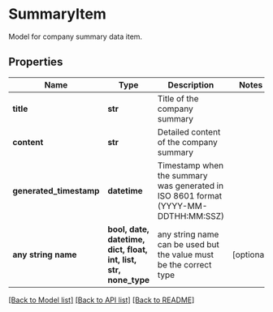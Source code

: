 # SummaryItem

Model for company summary data item.

## Properties
Name | Type | Description | Notes
------------ | ------------- | ------------- | -------------
**title** | **str** | Title of the company summary | 
**content** | **str** | Detailed content of the company summary | 
**generated_timestamp** | **datetime** | Timestamp when the summary was generated in ISO 8601 format (YYYY-MM-DDTHH:MM:SSZ) | 
**any string name** | **bool, date, datetime, dict, float, int, list, str, none_type** | any string name can be used but the value must be the correct type | [optional]

[[Back to Model list]](../README.md#documentation-for-models) [[Back to API list]](../README.md#documentation-for-api-endpoints) [[Back to README]](../README.md)



